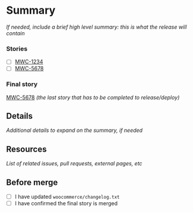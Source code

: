 # Summary

_If needed, include a brief high level summary: this is what the release will contain_

### Stories

- [ ] [MWC-1234](https://godaddy-corp.atlassian.net/browse/MWC-1234)
- [ ] [MWC-5678](https://godaddy-corp.atlassian.net/browse/MWC-5678)

### Final story

[MWC-5678](https://godaddy-corp.atlassian.net/browse/MWC-5678) _(the last story that has to be completed to release/deploy)_

## Details

_Additional details to expand on the summary, if needed_

## Resources

_List of related issues, pull requests, external pages, etc_

## Before merge

- [ ] I have updated `woocommerce/changelog.txt`
- [ ] I have confirmed the final story is merged

